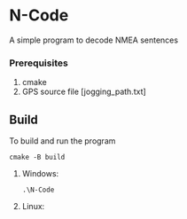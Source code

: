 # N-Code
A simple program to decode NMEA sentences

### Prerequisites 
1. cmake
2. GPS source file [jogging_path.txt]


## Build

To build and run the program
```
cmake -B build
```
1. Windows:
    ```
    .\N-Code
    ```
2. Linux:
